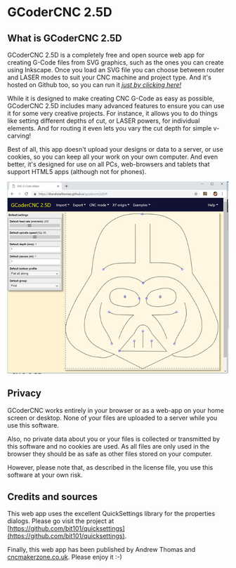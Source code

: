 # GCoderCNC 2.5D

## What is GCoderCNC 2.5D

GCoderCNC 2.5D is a completely free and open source web app for creating G-Code files from SVG graphics, such as the ones you can create using Inkscape. Once you load an SVG file you can choose between router and LASER modes to suit your CNC machine and project type. And it's hosted on Github too, so you can run it *[just by clicking here!](https://drandrewthomas.github.io/gcodercnc2d5)*

While it is designed to make creating CNC G-Code as easy as possible, GCoderCNC 2.5D includes many advanced features to ensure you can use it for some very creative projects. For instance, it allows you to do things like setting different depths of cut, or LASER powers, for individual elements. And for routing it even lets you vary the cut depth for simple v-carving!

Best of all, this app doesn't upload your designs or data to a server, or use cookies, so you can keep all your work on your own computer. And even better, it's designed for use on all PCs, web-browsers and tablets that support HTML5 apps (although not for phones).

![An example screenshot](screenshots/examplewindow.png)

## Privacy

GCoderCNC works entirely in your browser or as a web-app on your home screen or desktop. None of your files are uploaded to a server while you use this software.

Also, no private data about you or your files is collected or transmitted by this software and no cookies are used. As all files are only used in the browser they should be as safe as other files stored on your computer.

However, please note that, as described in the license file, you use this software at your own risk.

## Credits and sources

This web app uses the excellent QuickSettings library for the properties dialogs. Please go visit the project at [https://github.com/bit101/quicksettings](https://github.com/bit101/quicksettings).

Finally, this web app has been published by Andrew Thomas and [cncmakerzone.co.uk](https://www.cncmakerzone.co.uk). Please enjoy it :-)
